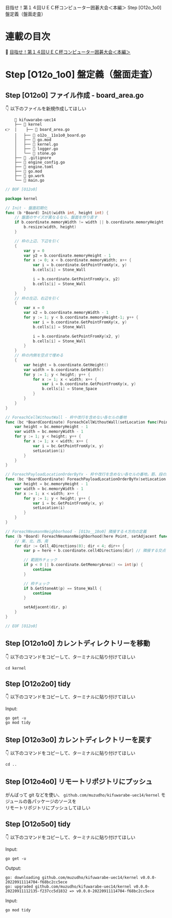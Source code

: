 目指せ！第１４回ＵＥＣ杯コンピューター囲碁大会＜本編＞ Step [O12o_1o0] 盤定義（盤面走査）

# 連載の目次

📖 [目指せ！第１４回ＵＥＣ杯コンピューター囲碁大会＜本編＞](https://qiita.com/muzudho1/items/744f6051954525878b84)  

# Step [O12o_1o0] 盤定義（盤面走査）

## Step [O12o0] ファイル作成 - board_area.go

👇 以下のファイルを新規作成してほしい  

```plaintext
  	📂 kifuwarabe-uec14
	├── 📂 kernel
👉  │	├── 📄 board_area.go
  	│	├── 📄 o12o__11o1o0_board.go
	│	├── 📄 go.mod
 	│	├── 📄 kernel.go
 	│	├── 📄 logger.go
 	│	└── 📄 stone.go
    ├── 📄 .gitignore
 	├── 📄 engine_config.go
  	├── 📄 engine.toml
    ├── 📄 go.mod
  	├── 📄 go.work
 	└── 📄 main.go
```

```go
// BOF [O12o0]

package kernel

// Init - 盤面初期化
func (b *Board) Init(width int, height int) {
	// 盤面のサイズが異なるなら、盤面を作り直す
	if b.coordinate.memoryWidth != width || b.coordinate.memoryHeight != height {
		b.resize(width, height)
	}

	// 枠の上辺、下辺を引く
	{
		var y = 0
		var y2 = b.coordinate.memoryHeight - 1
		for x := 0; x < b.coordinate.memoryWidth; x++ {
			var i = b.coordinate.GetPointFromXy(x, y)
			b.cells[i] = Stone_Wall

			i = b.coordinate.GetPointFromXy(x, y2)
			b.cells[i] = Stone_Wall
		}
	}
	// 枠の左辺、右辺を引く
	{
		var x = 0
		var x2 = b.coordinate.memoryWidth - 1
		for y := 1; y < b.coordinate.memoryHeight-1; y++ {
			var i = b.coordinate.GetPointFromXy(x, y)
			b.cells[i] = Stone_Wall

			i = b.coordinate.GetPointFromXy(x2, y)
			b.cells[i] = Stone_Wall
		}
	}
	// 枠の内側を空点で埋める
	{
		var height = b.coordinate.GetHeight()
		var width = b.coordinate.GetWidth()
		for y := 1; y < height; y++ {
			for x := 1; x < width; x++ {
				var i = b.coordinate.GetPointFromXy(x, y)
				b.cells[i] = Stone_Space
			}
		}
	}
}

// ForeachCellWithoutWall - 枠や改行を含めない各セルの番地
func (bc *BoardCoordinate) ForeachCellWithoutWall(setLocation func(Point)) {
	var height = bc.memoryHeight - 1
	var width = bc.memoryWidth - 1
	for y := 1; y < height; y++ {
		for x := 1; x < width; x++ {
			var i = bc.GetPointFromXy(x, y)
			setLocation(i)
		}
	}
}

// ForeachPayloadLocationOrderByYx - 枠や改行を含めない各セルの番地。筋、段の順
func (bc *BoardCoordinate) ForeachPayloadLocationOrderByYx(setLocation func(Point)) {
	var height = bc.memoryHeight - 1
	var width = bc.memoryWidth - 1
	for x := 1; x < width; x++ {
		for y := 1; y < height; y++ {
			var i = bc.GetPointFromXy(x, y)
			setLocation(i)
		}
	}
}

// ForeachNeumannNeighborhood - [O13o__10o0] 隣接する４方向の定義
func (b *Board) ForeachNeumannNeighborhood(here Point, setAdjacent func(Cell_4Directions, Point)) {
	// 東、北、西、南
	for dir := Cell_4Directions(0); dir < 4; dir++ {
		var p = here + b.coordinate.cell4Directions[dir] // 隣接する交点

		// 範囲外チェック
		if p < 0 || b.coordinate.GetMemoryArea() <= int(p) {
			continue
		}

		// 枠チェック
		if b.GetStoneAt(p) == Stone_Wall {
			continue
		}

		setAdjacent(dir, p)
	}
}

// EOF [O12o0]
```

## Step [O12o1o0] カレントディレクトリーを移動

👇 以下のコマンドをコピーして、ターミナルに貼り付けてほしい  

```shell
cd kernel
```

## Step [O12o2o0] tidy

👇 以下のコマンドをコピーして、ターミナルに貼り付けてほしい  

Input:  

```shell
go get -u
go mod tidy
```

## Step [O12o3o0] カレントディレクトリーを戻す

👇 以下のコマンドをコピーして、ターミナルに貼り付けてほしい  

```shell
cd ..
```

## Step [O12o4o0] リモートリポジトリにプッシュ

がんばって git などを使い、 `github.com/muzudho/kifuwarabe-uec14/kernel` モジュールの各パッケージのソースを  
リモートリポジトリにプッシュしてほしい  

## Step [O12o5o0] tidy

👇 以下のコマンドをコピーして、ターミナルに貼り付けてほしい  

Input:  

```shell
go get -u
```

Output:  

```plaintext
go: downloading github.com/muzudho/kifuwarabe-uec14/kernel v0.0.0-20220911114704-f68bc2cc5ece
go: upgraded github.com/muzudho/kifuwarabe-uec14/kernel v0.0.0-20220911112135-f237cc5d1832 => v0.0.0-20220911114704-f68bc2cc5ece
```

Input:  

```
go mod tidy
```

